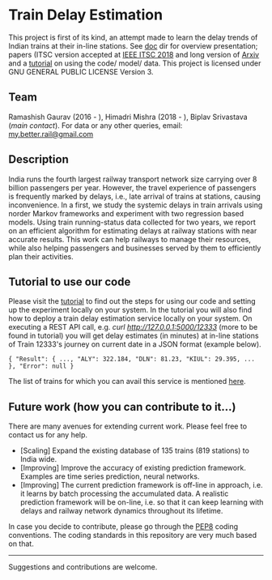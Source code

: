 # Train Delay Estimation
This project is first of its kind, an attempt made to learn the delay trends of
Indian trains at their in-line stations. See [doc](
https://github.com/R-Gaurav/train-delay-estimation/tree/master/doc) dir for overview
presentation; papers (ITSC version accepted at [IEEE ITSC 2018](
http://www.ieee-itsc2018.org) and long version of [Arxiv](
https://arxiv.org/abs/1806.02825) and a [tutorial](
https://github.com/R-Gaurav/train-delay-estimation/blob/master/doc/Tutorial.md)
on using the code/ model/ data. This project is licensed under GNU GENERAL PUBLIC
LICENSE Version 3.

## Team
Ramashish Gaurav (2016 - ),
Himadri Mishra (2018 - ),
Biplav Srivastava (*main contact*).
For data or any other queries, email: my.better.rail@gmail.com

## Description
India runs the fourth largest railway transport network size carrying
over 8 billion passengers per year. However, the travel experience of
passengers is frequently marked by delays, i.e., late arrival of trains at
stations, causing inconvenience. In a first, we study the systemic delays
in train arrivals using norder Markov frameworks and experiment with two
regression based models. Using train running-status data collected for two
years, we report on an efficient algorithm for estimating delays at
railway stations with near accurate results. This work can help
railways to manage their resources, while also helping passengers
and businesses served by them to efficiently plan their activities.

## Tutorial to use our code
Please visit the [tutorial](
https://github.com/R-Gaurav/train-delay-estimation/blob/master/doc/Tutorial.md)
to find out the steps for using our code and setting up the experiment locally on
your system. In the tutorial you will also find how to deploy a train delay
estimation service locally on your system. On executing a REST API call, e.g.
*curl http://127.0.0.1:5000/12333* (more to be found in tutorial) you will get
delay estimates (in minutes) at in-line stations of Train 12333's journey on
current date in a JSON format (example below).

`
{
  "Result": {
    ..., "ALY": 322.184, "DLN": 81.23, "KIUL": 29.395, ...
  },
  "Error": null
}
`

The list of trains for which you can avail this service is mentioned [here](
https://github.com/R-Gaurav/train-delay-estimation/blob/master/trains.txt).

## Future work (how you can contribute to it...)
There are many avenues for extending current work. Please feel free to
contact us for any help.

- [Scaling] Expand the existing database of 135 trains (819 stations) to India wide.
- [Improving] Improve the accuracy of existing prediction framework. Examples are
time series prediction, neural networks.
- [Improving] The current prediction framework is off-line in approach, i.e. it learns by
batch processing the accumulated data. A realistic prediction framework will be
on-line, i.e. so that it can  keep learning with delays and railway network dynamics
throughout its lifetime.

In case you decide to contribute, please go through the [PEP8](
https://www.python.org/dev/peps/pep-0008/) coding conventions. 
The coding standards in this repository are very much based on that.

--------

Suggestions and contributions are welcome.
